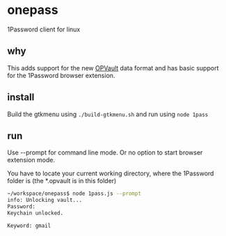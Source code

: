 # onepass

1Password client for linux

## why

This adds support for the new [OPVault](https://support.1password.com/opvault-design/) data format and has basic support for the 1Password browser extension.

## install

Build the gtkmenu using `./build-gtkmenu.sh` and run using `node 1pass`

## run

Use --prompt for command line mode. Or no option to start browser extension mode.

You have to locate your current working directory, where the 1Password folder is (the *.opvault is in this folder)

```bash
~/workspace/onepass$ node 1pass.js --prompt
info: Unlocking vault...
Password:
Keychain unlocked.

Keyword: gmail
```